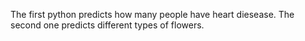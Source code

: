 The first python predicts how many people have heart diesease.
The second one predicts different types of flowers.
